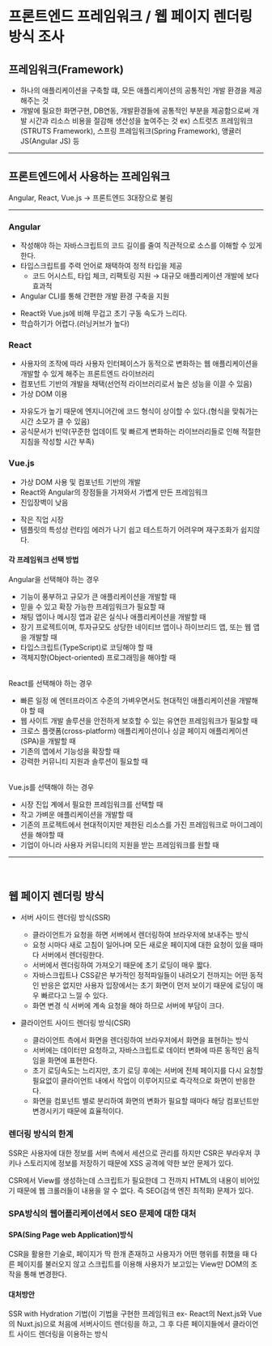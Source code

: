 # 프론트엔드 프레임워크 / 웹 페이지 렌더링 방식 조사 

## 프레임워크(Framework)
- 하나의 애플리케이션을 구축할 떄, 모든 애플리케이션의 공통적인 개발 환경을 제공해주는 것
- 개발에 필요한 화면구현, DB연동, 개발환경들에 공통적인 부분을 제공함으로써 개발 시간과 리소스 비용을 절감해 생산성을 높여주는 것
 ex) 스트럿츠 프레임워크(STRUTS Framework), 스프링 프레임워크(Spring Framework), 앵귤러 JS(Angular JS) 등
 
 ---
 
## 프론트엔드에서 사용하는 프레임워크
 Angular, React, Vue.js → 프론트엔드 3대장으로 불림
 
---

### Angular
- 작성해야 하는 자바스크립트의 코드 길이를 줄여 직관적으로 소스를 이해할 수 있게한다.
- 타입스크립트를 주력 언어로 채택하여 정적 타입을 제공
  - 코드 어시스트, 타입 체크, 리팩토링 지원 → 대규모 애플리케이션 개발에 보다 효과적
- Angular CLI를 통해 간편한 개발 환경 구축을 지원
+ React와 Vue.js에 비해 무겁고 초기 구동 속도가 느리다.
+ 학습하기가 어렵다.(러닝커브가 높다)

### React
- 사용자의 조작에 따라 사용자 인터페이스가 동적으로 변화하는 웹 애플리케이션을 개발할 수 있게 해주는 프론트엔드 라이브러리
- 컴포넌트 기반의 개발을 채택(선언적 라이브러리로서 높은 성능을 이끌 수 있음)
- 가상 DOM 이용
+ 자유도가 높기 때문에 엔지니어간에 코드 형식이 상이할 수 있다.(형식을 맞춰가는 시간 소모가 클 수 있음)
+ 공식문서가 빈약(꾸준한 업데이트 및 빠르게 변화하는 라이브러리들로 인해 적절한 지침을 작성할 시간 부족)

### Vue.js
- 가상 DOM 사용 및 컴포넌트 기반의 개발
- React와 Angular의 장점들을 가져와서 가볍게 만든 프레임워크
- 진입장벽이 낮음
+ 작은 직업 시장
+ 템플릿의 특성상 런타임 에러가 나기 쉽고 테스트하기 어려우며 재구조화가 쉽지않다.


#### 각 프레임워크 선택 방법
Angular을 선택해야 하는 경우

- 기능이 풍부하고 규모가 큰 애플리케이션을 개발할 때
- 믿을 수 있고 확장 가능한 프레임워크가 필요할 때
- 채팅 앱이나 메시징 앱과 같은 실식나 애플리케이션을 개발할 때
- 장기 프로젝트이며, 투자규모도 상당한 네이티브 앱이나 하이브리드 앱, 또는 웹 앱을 개발할 때
- 타입스크립트(TypeScript)로 코딩해야 할 때
- 객체지향(Object-oriented) 프로그래밍을 해야할 때

<br>
React를 선택해야 하는 경우

- 빠른 일정 에 엔터프라이즈 수준의 가벼우면서도 현대적인 애플리케이션을 개발해야 할 때
- 웹 사이트 개발 솔루션을 안전하게 보호할 수 있는 유연한 프레임워크가 필요할 때
- 크로스 플랫폼(cross-platform) 애플리케이션이나 싱글 페이지 애플리케이션(SPA)을 개발할 때
- 기존의 앱에서 기능성을 확장할 때
- 강력한 커뮤니티 지원과 솔루션이 필요할 때

<br>
Vue.js를 선택해야 하는 경우

- 시장 진입 계에서 필요한 프레임워크를 선택할 때
- 작고 가벼운 애플리케이션을 개발할 때
- 기존의 프로젝트에서 현대적이지만 제한된 리소스를 가진 프레임워크로 마이그레이션을 해야할 때
- 기업이 아니라 사용자 커뮤니티의 지원을 받는 프레임워크를 원할 때

---

<br>

## 웹 페이지 렌더링 방식
- 서버 사이드 렌더링 방식(SSR)

  - 클라이언트가 요청을 하면 서버에서 렌더링하여 브라우저에 보내주는 방식
  - 요청 시마다 새로 고침이 일어나며 모든 새로운 페이지에 대한 요청이 있을 때마다 서버에서 렌더링한다.
  - 서버에서 렌더링하여 가져오기 때문에 초기 로딩이 매우 짧다.
  - 자바스크립트나 CSS같은 부가적인 정적파일들이 내려오기 전까지는 어떤 동적인 반응은 없지만 사용자 입장에서는 초기 화면이 먼저 보이기 때문에 로딩이 매우 빠르다고 느낄 수 있다.
  - 화면 변경 식 서버에 계속 요청을 해야 하므로 서버에 부담이 크다.

- 클라이언트 사이드 렌더링 방식(CSR)

  - 클라이언트 측에서 화면을 렌더링하여 브라우저에서 화면을 표현하는 방식
  - 서버에는 데이터만 요청하고, 자바스크립트로 데이터 변화에 따른 동적인 움직임을 화면에 표현한다.
  - 초기 로딩속도는 느리지만, 초기 로딩 후에는 서버에 전체 페이지를 다시 요청할 필요없이 클라이언트 내에서 작업이 이루어지므로 즉각적으로 화면이 반응한다.
  - 화면을 컴포넌트 별로 분리하여 화면의 변화가 필요할 때마다 해당 컴포넌트만 변경시키기 때문에 효율적이다. 

### 렌더링 방식의 한계
SSR은 사용자에 대한 정보를 서버 측에서 세션으로 관리를 하지만 CSR은 부라우저 쿠키나 스토리지에 정보를 저장하기 때문에 XSS 공격에 약한 보안 문제가 있다.

CSR에서 View를 생성하는데 스크립트가 필요한데 그 전까지 HTML의 내용이 비어있기 때문에 웹 크롤러들이 내용을 알 수 없다. 즉 SEO(검색 엔진 최적화) 문제가 있다.

### SPA방식의 웹어플리케이션에서 SEO 문제에 대한 대처

#### SPA(Sing Page web Application)방식
CSR을 활용한 기술로, 페이지가 딱 한개 존재하고 사용자가 어떤 행위를 취했을 때 다른 페이지를 불러오지 않고 스크립트를 이용해 사용자가 보고있는 View만 DOM의 조작을 통해 변경한다. <br>

#### 대처방안
SSR with Hydration 기법(이 기법을 구현한 프레임워크 ex- React의 Next.js와 Vue의 Nuxt.js)으로 처음에 서버사이드 렌더링을 하고, 그 후 다른 페이지들에서 클라이언트 사이드 렌더링을 이용하는 방식
